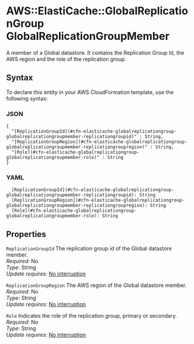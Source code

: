 # AWS::ElastiCache::GlobalReplicationGroup GlobalReplicationGroupMember<a name="aws-properties-elasticache-globalreplicationgroup-globalreplicationgroupmember"></a>

A member of a Global datastore\. It contains the Replication Group Id, the AWS region and the role of the replication group\. 

## Syntax<a name="aws-properties-elasticache-globalreplicationgroup-globalreplicationgroupmember-syntax"></a>

To declare this entity in your AWS CloudFormation template, use the following syntax:

### JSON<a name="aws-properties-elasticache-globalreplicationgroup-globalreplicationgroupmember-syntax.json"></a>

```
{
  "[ReplicationGroupId](#cfn-elasticache-globalreplicationgroup-globalreplicationgroupmember-replicationgroupid)" : String,
  "[ReplicationGroupRegion](#cfn-elasticache-globalreplicationgroup-globalreplicationgroupmember-replicationgroupregion)" : String,
  "[Role](#cfn-elasticache-globalreplicationgroup-globalreplicationgroupmember-role)" : String
}
```

### YAML<a name="aws-properties-elasticache-globalreplicationgroup-globalreplicationgroupmember-syntax.yaml"></a>

```
  [ReplicationGroupId](#cfn-elasticache-globalreplicationgroup-globalreplicationgroupmember-replicationgroupid): String
  [ReplicationGroupRegion](#cfn-elasticache-globalreplicationgroup-globalreplicationgroupmember-replicationgroupregion): String
  [Role](#cfn-elasticache-globalreplicationgroup-globalreplicationgroupmember-role): String
```

## Properties<a name="aws-properties-elasticache-globalreplicationgroup-globalreplicationgroupmember-properties"></a>

`ReplicationGroupId`  <a name="cfn-elasticache-globalreplicationgroup-globalreplicationgroupmember-replicationgroupid"></a>
The replication group id of the Global datastore member\.  
*Required*: No  
*Type*: String  
*Update requires*: [No interruption](https://docs.aws.amazon.com/AWSCloudFormation/latest/UserGuide/using-cfn-updating-stacks-update-behaviors.html#update-no-interrupt)

`ReplicationGroupRegion`  <a name="cfn-elasticache-globalreplicationgroup-globalreplicationgroupmember-replicationgroupregion"></a>
The AWS region of the Global datastore member\.  
*Required*: No  
*Type*: String  
*Update requires*: [No interruption](https://docs.aws.amazon.com/AWSCloudFormation/latest/UserGuide/using-cfn-updating-stacks-update-behaviors.html#update-no-interrupt)

`Role`  <a name="cfn-elasticache-globalreplicationgroup-globalreplicationgroupmember-role"></a>
Indicates the role of the replication group, primary or secondary\.  
*Required*: No  
*Type*: String  
*Update requires*: [No interruption](https://docs.aws.amazon.com/AWSCloudFormation/latest/UserGuide/using-cfn-updating-stacks-update-behaviors.html#update-no-interrupt)